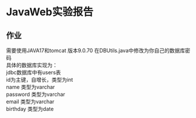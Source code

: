 # JavaWeb实验报告 # 
## 作业 ##  
需要使用JAVA17和tomcat 版本9.0.70
在DBUtils.java中修改为你自己的数据库密码  
具体的数据库实现为：  
jdbc数据库中有users表  
id为主键，自增长，类型为int  
name 类型为varchar  
password 类型为varchar  
email 类型为varchar  
birthday 类型为date  
